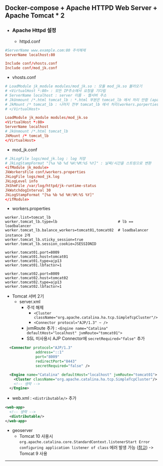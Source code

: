 ## Docker-compose + Apache HTTPD Web Server + Apache Tomcat * 2
- ### Apache Httpd 설정
  * httpd.conf
```conf
#ServerName www.example.com:80 주석해제
ServerName localhost:80

Include conf/vhosts.conf
Include conf/mod_jk.conf
```

  * vhosts.conf
```conf
# LoadModule jk_module modules/mod_jk.so : 모듈 mod_jk.so 불러오기
# <VirtualHost *:80> : 모든 IP주소에서 요청을 기다림
# ServerName localhost : server 이름 - 웹서버 주소
# JkUnmount /*.html tomcat_lb : *.html 부분은 tomcat_lb 에서 처리 안함 (apache에서 처리)
# JkMount /* tomcat_lb : 나머지 전부 tomcat_lb 에서 처리(workers.porperties 참고)
# </VirtualHost> 

LoadModule jk_module modules/mod_jk.so
<VirtualHost *:80>
ServerName localhost
# JkUnmount /*.html tomcat_lb
JkMount /* tomcat_lb
</VirtualHost>
```

  * mod_jk.conf
```conf
# JkLogFile logs/mod_jk.log : log 저장
# JkLogStampFormat "[%a %b %d %H:%M:%S %Y]" : 날짜/시간을 스트링으로 변환
<ifModule jk_module>
JkWorkersFile conf/workers.properties
JkLogFile logs/mod_jk.log
JkLogLevel info
JkShmFile /var/log/httpd/jk-runtime-status
JkWatchdogInterval 30
JkLogStampFormat "[%a %b %d %H:%M:%S %Y]"
</ifModule>
```
  
  * workers.properties
```properties
worker.list=tomcat_lb
worker.tomcat_lb.type=lb                            # lb == loadbalancer
worker.tomcat_lb.balance_workers=tomcat01,tomcat02  # loadbalancer instance 2개
worker.tomcat_lb.sticky_session=true
worker.tomcat_lb.session_cookie=JSESSIONID

worker.tomcat01.port=8009
worker.tomcat01.host=tomcat01
worker.tomcat01.type=ajp13
worker.tomcat01.lbfactor=1

worker.tomcat02.port=8009
worker.tomcat02.host=tomcat02
worker.tomcat02.type=ajp13
worker.tomcat02.lbfactor=1
```

- Tomcat 서버 2기
  * server.xml
    - 주석 해제
      * `<Cluster className="org.apache.catalina.ha.tcp.SimpleTcpCluster"/>`
      * `<Connector protocol="AJP/1.3" ~ />`
    - jvmRoute 추가 : `<Engine name="Catalina" defaultHost="localhost" jvmRoute="tomcat01">`
    - SSL 미사용시 AJP Connector에 `secretRequired="false"` 추가

```xml
  <Connector protocol="AJP/1.3"
              address="::1"
              port="8009"
              redirectPort="8443"
              secretRequired="false" />

  <Engine name="Catalina" defaultHost="localhost" jvmRoute="tomcat01">
    <Cluster className="org.apache.catalina.ha.tcp.SimpleTcpCluster"/>
    <!-- 생략 -->
  </Engine>
```

  * web.xml : `<distributable/>` 추가
```xml
<web-app>
  <!-- 생략 -->
  <distributable/>
</web-app>
```
  * geoserver
    * Tomcat 10 사용시 `org.apache.catalina.core.StandardContext.listenerStart Error configuring application listener of class` 에러 발생 가능 ([참고](https://gis.stackexchange.com/questions/389555/geoserver-not-compatible-with-tomcat-10)) -> Tomcat 9 사용
    
  ---